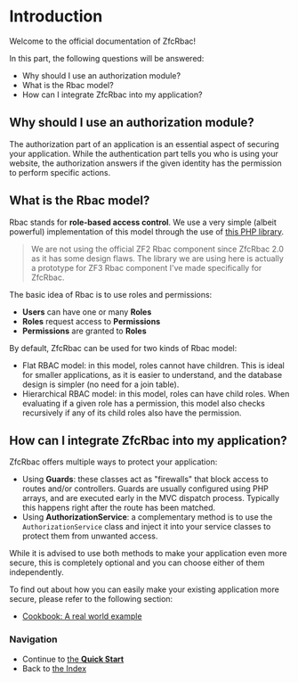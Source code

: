 # Introduction

Welcome to the official documentation of ZfcRbac!

In this part, the following questions will be answered:

* Why should I use an authorization module?
* What is the Rbac model?
* How can I integrate ZfcRbac into my application?

## Why should I use an authorization module?

The authorization part of an application is an essential aspect of securing your application. While the authentication
part tells you who is using your website, the authorization answers if the given identity has the permission to
perform specific actions.

## What is the Rbac model?

Rbac stands for **role-based access control**. We use a very simple (albeit powerful) implementation of this model
through the use of [this PHP library](https://github.com/zf-fr/rbac).

> We are not using the official ZF2 Rbac component since ZfcRbac 2.0 as it has some design flaws. The library we are
using here is actually a prototype for ZF3 Rbac component I've made specifically for ZfcRbac.

The basic idea of Rbac is to use roles and permissions:

* **Users** can have one or many **Roles**
* **Roles** request access to **Permissions**
* **Permissions** are granted to **Roles**

By default, ZfcRbac can be used for two kinds of Rbac model:

* Flat RBAC model: in this model, roles cannot have children. This is ideal for smaller applications, as it is easier
to understand, and the database design is simpler (no need for a join table).
* Hierarchical RBAC model: in this model, roles can have child roles. When evaluating if a given role has a
permission, this model also checks recursively if any of its child roles also have the permission.


## How can I integrate ZfcRbac into my application?

ZfcRbac offers multiple ways to protect your application:

* Using **Guards**: these classes act as "firewalls" that block access to routes and/or controllers. Guards are usually
  configured using PHP arrays, and are executed early in the MVC dispatch process. Typically this happens right after
  the route has been matched.
* Using **AuthorizationService**: a complementary method is to use the `AuthorizationService` class and inject it into your
  service classes to protect them from unwanted access.

While it is advised to use both methods to make your application even more secure, this is completely optional and you
can choose either of them independently.

To find out about how you can easily make your existing application more secure, please refer to the following section:

* [Cookbook: A real world example](/docs/07.%20Cookbook.md#a-real-world-application)

### Navigation

* Continue to [the **Quick Start**](/docs/02.%20Quick%20Start.md)
* Back to [the Index](/docs/README.md)

